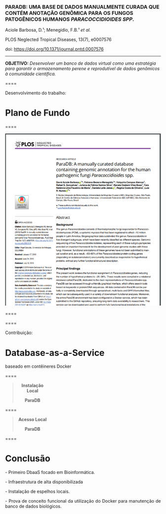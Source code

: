 ### PARADB: UMA BASE DE DADOS MANUALMENTE CURADA QUE CONTÉM ANOTAÇÃO GENÔMICA PARA OS FUNGOS PATOGÊNICOS HUMANOS *PARACOCCIDIOIDES SPP*.

Aciole Barbosa, D.¹; Menegidio, F.B.¹ *et al.*

PLOS Neglected Tropical Diseases, 13(7), e0007576

doi: https://doi.org/10.1371/journal.pntd.0007576

---

**OBJETIVO:** *Desenvolver um banco de dados virtual como uma estratégia para garantir o armazenamento perene e reprodutível de dados genômicos à comunidade científica.*

====

Desenvolvimento do trabalho:

# Plano de Fundo

====

<img src="img/FIG32.png" style="background:none; border:none; box-shadow:none;">

====

<!-- .slide: data-background="img/FIG52.png"  data-background-size="1058px 794px"  -->

====

Contribuição:

# Database-as-a-Service

baseado em contêineres Docker

====

<!-- .slide: data-background="img/paradb1.gif" data-background-size="65%" data-background-position="right" -->

<div style="width:100%; text-align: center;">
    <div style="width: 30%;">
        <blockquote style="padding-right: 1em">
            <p><b><center>Instalação Local</center></b></p>
            <p><b><center>ParaDB</center></b></p>
        </blockquote>
    </div>
</div>

====

<!-- .slide: data-background="img/paradb1.gif" data-background-size="65%" data-background-position="right" -->

<div style="width:100%; text-align: center;">
    <div style="width: 30%;">
        <blockquote style="padding-right: 1em">
            <p><b><center>Acesso Local</center></b></p>
            <p><b><center>ParaDB</center></b></p>
        </blockquote>
    </div>
</div>

====

# Conclusão

<p class="fragment" align="justify" data-fragment-index="1"> - Primeiro DbaaS focado em Bioinformática. </p>

<p class="fragment" align="justify" data-fragment-index="2"> - Infraestrutura de alta disponibilizada </p>

<p class="fragment" align="justify" data-fragment-index="3"> - Instalação de espelhos locais. </p>

<p class="fragment" align="justify" data-fragment-index="4"> - Prova de conceito funcional da utilização do Docker para manutenção de banco de dados biológicos.</p>
